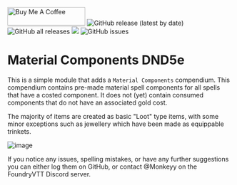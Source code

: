 <a href="https://www.buymeacoffee.com/M0nk3yy" target="_blank"><img src="https://www.buymeacoffee.com/assets/img/custom_images/orange_img.png" alt="Buy Me A Coffee" style="height: 41px !important;width: 174px !important;box-shadow: 0px 3px 2px 0px rgba(190, 190, 190, 0.5) !important;-webkit-box-shadow: 0px 3px 2px 0px rgba(190, 190, 190, 0.5) !important;" ></a> ![GitHub release (latest by date)](https://img.shields.io/github/v/release/M0nk3yy/MC5e) ![GitHub all releases](https://img.shields.io/github/downloads/M0nk3yy/MC5e/total) ![](https://img.shields.io/badge/Foundry-v11-informational)
![GitHub issues](https://img.shields.io/github/issues-raw/M0nk3yy/MC5e)

# Material Components DND5e

This is a simple module that adds a `Material Components` compendium. This compendium contains pre-made material spell components for all spells that have a costed component. It does not (yet) contain consumed components that do not have an associated gold cost.

The majority of items are created as basic "Loot" type items, with some minor exceptions such as jewellery which have been made as equippable trinkets.

![image](https://github.com/M0nk3yy/MC5e/assets/66137312/e66c3ccb-c786-4e9a-ab30-dac3c97b8090)

If you notice any issues, spelling mistakes, or have any further suggestions you can either log them on GitHub, or contact @Monkeyy on the FoundryVTT Discord server.
